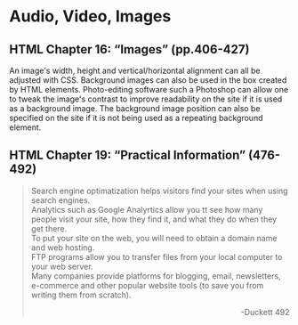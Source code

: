 # Audio, Video, Images

## HTML Chapter 16: “Images” (pp.406-427)
An image's width, height and vertical/horizontal alignment can all be adjusted with CSS. Background images can also be used in the box created by HTML elements. Photo-editing software such a Photoshop can allow one to tweak the image's contrast to improve readability on the site if it is used as a background image. The background image position can also be specified on the site if it is not being used as a repeating background element.

## HTML Chapter 19: “Practical Information” (476-492)
> Search engine optimatization helps visitors find your sites when using search engines.<br>
> Analytics such as Google Analyrtics allow you tt see how many people visit your site, how they find it, and what they do when they get there.<br>
> To put your site on the web, you will need to obtain a domain name and web hosting.<br>
> FTP programs allow you to transfer files from your local computer to your web server.<br>
> Many companies provide platforms for blogging, email, newsletters, e-commerce and other popular website tools (to save you from writing them from scratch).<br>
> <div style="text-align: right">-Duckett 492</div>
